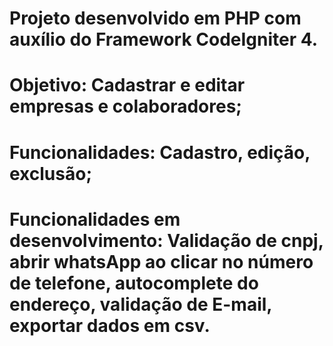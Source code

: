 # Projeto desenvolvido em PHP com auxílio do Framework CodeIgniter 4.
# Objetivo: Cadastrar e editar empresas e colaboradores;
# Funcionalidades: Cadastro, edição, exclusão;
# Funcionalidades em desenvolvimento: Validação de cnpj, abrir whatsApp ao clicar no número de telefone, autocomplete do endereço, validação de E-mail, exportar dados em csv.
